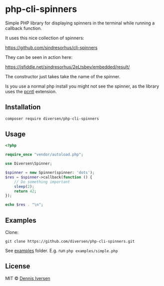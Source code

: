 # php-cli-spinners

Simple PHP library for displaying spinners in the terminal while running a callback function.

It uses this nice collection of spinners:

https://github.com/sindresorhus/cli-spinners

They can be seen in action here:

https://jsfiddle.net/sindresorhus/2eLtsbey/embedded/result/

The constructor just takes take the name of the spinner.

Is you use a normal php install you might not see the spinner, 
as the library uses the [pcntl](https://www.php.net/manual/en/book.pcntl.php) extension.

## Installation

```bash
composer require diversen/php-cli-spinners
```



## Usage

```php
<?php

require_once "vendor/autoload.php";

use Diversen\Spinner;

$spinner = new Spinner(spinner: 'dots');
$res = $spinner->callback(function () {
    // Do something important
    sleep(2);
    return 42;
});

echo $res . "\n";

```

## Examples

Clone:

    git clone https://github.com/diversen/php-cli-spinners.git

See [examples](examples) folder. E.g. run `php examples/simple.php`

## License

MIT © [Dennis Iversen](https://github.com/diversen)